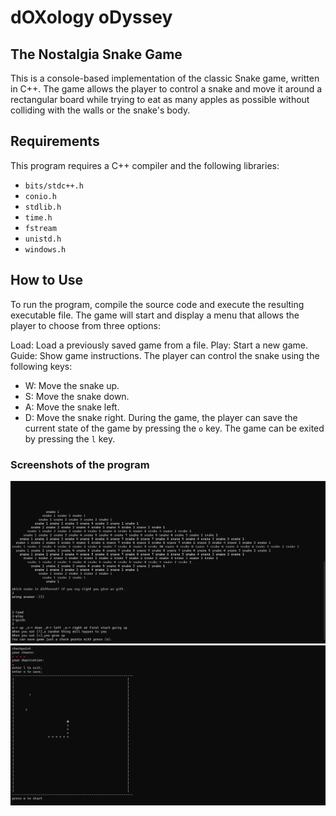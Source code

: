 # dOXology oDyssey
## The Nostalgia Snake Game
This is a console-based implementation of the classic Snake game, written in C++. The game allows the player to control a snake and move it around a rectangular board while trying to eat as many apples as possible without colliding with the walls or the snake's body.

## Requirements
This program requires a C++ compiler and the following libraries:

- `bits/stdc++.h`
- `conio.h`
- `stdlib.h`
- `time.h`
- `fstream`
- `unistd.h`
- `windows.h`
## How to Use
To run the program, compile the source code and execute the resulting executable file. The game will start and display a menu that allows the player to choose from three options:

Load: Load a previously saved game from a file.
Play: Start a new game.
Guide: Show game instructions.
The player can control the snake using the following keys:

- W: Move the snake up.
- S: Move the snake down.
- A: Move the snake left.
- D: Move the snake right.
During the game, the player can save the current state of the game by pressing the `o` key. The game can be exited by pressing the `l` key.
### Screenshots of the program
![](screenShots/1.png)
![](screenShots/2.png)
